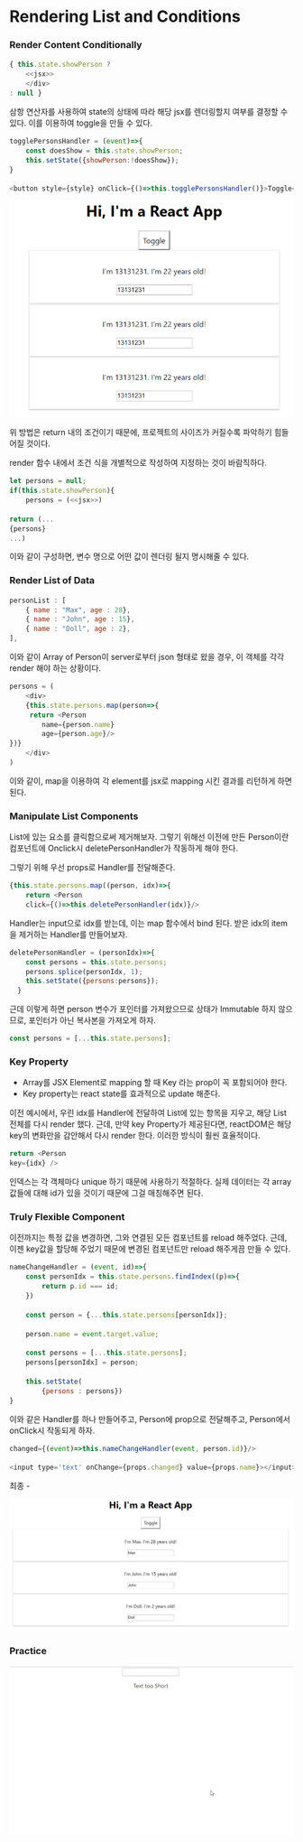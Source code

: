 # Rendering List and Conditions



### Render Content Conditionally

```javascript
{ this.state.showPerson ?
    <<jsx>>
    </div>
: null }
```

삼항 연산자를 사용하여 state의 상태에 따라 해당 jsx를 렌더링할지 여부를 결정할 수 있다. 이를 이용하여 toggle을 만들 수 있다.



```javascript
togglePersonsHandler = (event)=>{
    const doesShow = this.state.showPerson;
    this.setState({showPerson:!doesShow}); 
}

<button style={style} onClick={()=>this.togglePersonsHandler()}>Toggle</button>
```



![](Images/toggle.gif)



위 방법은 return 내의 조건이기 때문에, 프로젝트의 사이즈가 커질수록 파악하기 힘들어질 것이다. 

render 함수 내에서 조건 식을 개별적으로 작성하여 지정하는 것이 바람직하다.

```javascript
let persons = null;
if(this.state.showPerson){
    persons = (<<jsx>>)

return (...
{persons}
...)
```

이와 같이 구성하면, 변수 명으로 어떤 값이 렌더링 될지 명시해줄 수 있다. 



### Render List of Data

```javascript
personList : [
    { name : "Max", age : 28},
    { name : "John", age : 15},
    { name : "Doll", age : 2},
],
```

이와 같이 Array of Person이 server로부터 json 형태로 왔을 경우, 이 객체를 각각 render 해야 하는 상황이다.



```javascript
persons = (
    <div>
    {this.state.persons.map(person=>{
     return <Person 
        name={person.name} 
        age={person.age}/>
})}
    </div>
)
```

이와 같이, map을 이용하여 각 element를 jsx로 mapping 시킨 결과를 리턴하게 하면 된다.



### Manipulate List Components

List에 있는 요소를 클릭함으로써 제거해보자. 그렇기 위해선 이전에 만든 Person이란 컴포넌트에 Onclick시 deletePersonHandler가 작동하게 해야 한다.

그렇기 위해 우선 props로 Handler를 전달해준다.

```javascript
{this.state.persons.map((person, idx)=>{
    return <Person 
    click={()=>this.deletePersonHandler(idx)}/>
```

Handler는 input으로 idx를 받는데, 이는 map 함수에서 bind 된다. 받은 idx의 item을 제거하는 Handler를 만들어보자.

```javascript
deletePersonHandler = (personIdx)=>{
    const persons = this.state.persons;
    persons.splice(personIdx, 1);
    this.setState({persons:persons});
  }
```

근데 이렇게 하면 person 변수가 포인터를 가져왔으므로 상태가 Immutable 하지 않으므로, 포인터가 아닌 복사본을 가져오게 하자.

```javascript
const persons = [...this.state.persons];
```



### Key Property

- Array를 JSX Element로 mapping 할 때 Key 라는 prop이 꼭 포함되어야 한다.
- Key property는 react state를 효과적으로 update 해준다.



이전 예시에서, 우린 idx를 Handler에 전달하여 List에 있는 항목을 지우고, 해당 List 전체를 다시 render 했다. 근데, 만약 key Property가 제공된다면, reactDOM은 해당 key의 변화만을 감안해서 다시 render 한다. 이러한 방식이 훨씬 효율적이다.

```javascript
return <Person 
key={idx} />
```

인덱스는 각 객체마다 unique 하기 때문에 사용하기 적절하다. 실제 데이터는 각 array 값들에 대해 id가 있을 것이기 때문에 그걸 매칭해주면 된다.



### Truly Flexible Component

이전까지는 특정 값을 변경하면, 그와 연결된 모든 컴포넌트를 reload 해주었다. 근데, 이젠 key값을 할당해 주었기 때문에 변경된 컴포넌트만 reload 해주게끔 만들 수 있다.

```javascript
nameChangeHandler = (event, id)=>{
    const personIdx = this.state.persons.findIndex((p)=>{
        return p.id === id;
    })

    const person = {...this.state.persons[personIdx]};

    person.name = event.target.value;

    const persons = [...this.state.persons];
    persons[personIdx] = person;

    this.setState(
        {persons : persons})
}
```

이와 같은 Handler를 하나 만들어주고, Person에 prop으로 전달해주고, Person에서 onClick시 작동되게 하자.

```javascript
changed={(event)=>this.nameChangeHandler(event, person.id)}/>

<input type='text' onChange={props.changed} value={props.name}></input>
```



최종 - 

![](Images/final.gif)



### Practice

![](Images/Practice.gif)